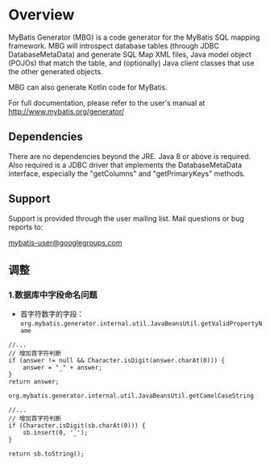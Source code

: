# Overview

MyBatis Generator (MBG) is a code generator for the MyBatis SQL
mapping framework.  MBG will introspect database tables (through JDBC
DatabaseMetaData) and generate SQL Map XML files, Java model object (POJOs)
that match the table, and (optionally) Java client classes that use the other
generated objects.

MBG can also generate Kotlin code for MyBatis.

For full documentation, please refer to the user's manual at http://www.mybatis.org/generator/

## Dependencies

There are no dependencies beyond the JRE.  Java 8 or above is required.
Also required is a JDBC driver that implements the DatabaseMetaData interface,
especially the "getColumns" and "getPrimaryKeys" methods.

## Support

Support is provided through the user mailing list.  Mail
questions or bug reports to:

  mybatis-user@googlegroups.com


## 调整
### 1.数据库中字段命名问题
- 首字符数字的字段：
`org.mybatis.generator.internal.util.JavaBeansUtil.getValidPropertyName`
```
//...
// 增加首字符判断
if (answer != null && Character.isDigit(answer.charAt(0))) {
    answer = "_" + answer;
}
return answer;
```


`org.mybatis.generator.internal.util.JavaBeansUtil.getCamelCaseString`
```
//...
// 增加首字符判断
if (Character.isDigit(sb.charAt(0))) {
    sb.insert(0, '_');
}

return sb.toString();
```
